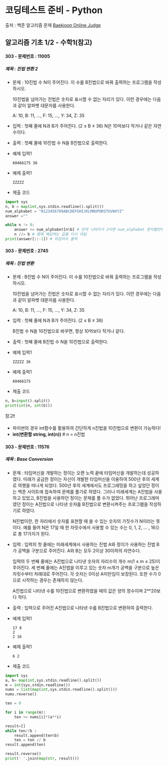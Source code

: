 # 코딩테스트 준비 - Python



출처 : 백준 알고리즘 문제 [Baekjoon Online Judge](https://www.acmicpc.net/)



## 알고리즘 기초 1/2 - 수학1(참고)



#### 303 -  문제번호 : 11005

 ##### 제목 : 진법 변환 2

- 문제 :  10진법 수 N이 주어진다. 이 수를 B진법으로 바꿔 출력하는 프로그램을 작성하시오.

  10진법을 넘어가는 진법은 숫자로 표시할 수 없는 자리가 있다. 이런 경우에는 다음과 같이 알파벳 대문자를 사용한다.

  A: 10, B: 11, ..., F: 15, ..., Y: 34, Z: 35

- 입력 : 첫째 줄에 N과 B가 주어진다. (2 ≤ B ≤ 36) N은 10억보다 작거나 같은 자연수이다.

- 출력 : 첫째 줄에 10진법 수 N을 B진법으로 출력한다.

- 예제 입력1

  ```
  60466175 36
  ```

- 예제 출력1

  ```
  ZZZZZ
  ```

- 제출 코드

```python
import sys
n, b = map(int,sys.stdin.readline().split())
num_alphabet = "0123456789ABCDEFGHIJKLMNOPQRSTUVWXYZ"
answer =""

while n != 0:
    answer += num_alphabet[n%b] # 만약 나머지가 2이면 num_alphabet 문자열안에서 인덱스 2에 해당하는 문자 반환
    n //= b # 몫에 해당하는 값을 다시 대입
print(answer[::-1]) # 뒤집어서 출력
```



#### 303 -  문제번호 : 2745

 ##### 제목 : 진법 변환

- 문제 :  B진법 수 N이 주어진다. 이 수를 10진법으로 바꿔 출력하는 프로그램을 작성하시오.

  10진법을 넘어가는 진법은 숫자로 표시할 수 없는 자리가 있다. 이런 경우에는 다음과 같이 알파벳 대문자를 사용한다.

  A: 10, B: 11, ..., F: 15, ..., Y: 34, Z: 35

- 입력 : 첫째 줄에 N과 B가 주어진다. (2 ≤ B ≤ 36)

  B진법 수 N을 10진법으로 바꾸면, 항상 10억보다 작거나 같다.

- 출력 : 첫째 줄에 B진법 수 N을 10진법으로 출력한다.

- 예제 입력1

  ```
  ZZZZZ 36
  ```

- 예제 출력1

  ```
  60466175
  ```

- 제출 코드

```python
n, b=input().split()
print(int(n, int(b)))
```

참고❗

- 파이썬의 경우 int함수를 활용하여 간단하게 n진법을 10진법으로 변환이 가능하다! 
- **int(변환할 string, int(n))** # n = n진법



#### 303 -  문제번호 : 11576

 ##### 제목 : Base Conversion

- 문제 :  타임머신을 개발하는 정이는 오랜 노력 끝에 타임머신을 개발하는데 성공하였다. 미래가 궁금한 정이는 자신이 개발한 타임머신을 이용하여 500년 후의 세계로 여행을 떠나게 되었다. 500년 후의 세계에서도 프로그래밍을 하고 싶었던 정이는 백준 사이트에 접속하여 문제를 풀기로 하였다. 그러나 미래세계는 A진법을 사용하고 있었고, B진법을 사용하던 정이는 문제를 풀 수가 없었다. 뛰어난 프로그래머였던 정이는 A진법으로 나타낸 숫자를 B진법으로 변환시켜주는 프로그램을 작성하기로 하였다. 

  N진법이란, 한 자리에서 숫자를 표현할 때 쓸 수 있는 숫자의 가짓수가 N이라는 뜻이다. 예를 들어 N은 17일 때 한 자릿수에서 사용할 수 있는 수는 0, 1, 2, ... , 16으로 총 17가지가 된다.

- 입력 : 입력의 첫 줄에는 미래세계에서 사용하는 진법 A와 정이가 사용하는 진법 B가 공백을 구분으로 주어진다. A와 B는 모두 2이상 30이하의 자연수다.

  입력의 두 번째 줄에는 A진법으로 나타낸 숫자의 자리수의 개수 m(1 ≤ m ≤ 25)이 주어진다. 세 번째 줄에는 A진법을 이루고 있는 숫자 m개가 공백을 구분으로 높은 자릿수부터 차례대로 주어진다. 각 숫자는 0이상 A미만임이 보장된다. 또한 수가 0으로 시작하는 경우는 존재하지 않는다.

  A진법으로 나타낸 수를 10진법으로 변환하였을 때의 값은 양의 정수이며 2**20보다 작다.

- 출력 : 입력으로 주어진 A진법으로 나타낸 수를 B진법으로 변환하여 출력한다.

- 예제 입력1

  ```
  17 8
  2
  2 16
  ```

- 예제 출력1

  ```
  6 2
  ```

- 제출 코드

```python
import sys
a, b= map(int,sys.stdin.readline().split())
m = int(sys.stdin.readline())
nums = list(map(int,sys.stdin.readline().split()))
nums.reverse()

ten = 0

for i in range(m):
    ten += nums[i]*(a**i)

result=[]
while ten//b :
    result.append(ten%b)
    ten = ten // b
result.append(ten)

result.reverse()
print(' '.join(map(str, result)))
```

